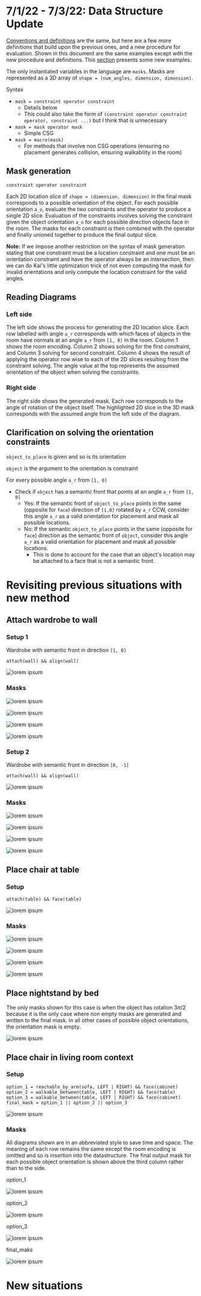 # 7/1/22 - 7/3/22: Data Structure Update
[Conventions and definitions](../6%3A30%3A22/orientation.md) are the same, but here are a few more definitions that build upon the previous ones, and a new procedure for evaluation. Shown in this document are the same examples except with the new procedure and definitions. This [section](#new-situations) presents some new examples. 

The only instantiated variables in the language are `masks`. Masks are represented as a 3D array of `shape = (num_angles, dimension, dimension)`. 

Syntax 
 * `mask = constraint operator constraint`
    * Details below
    * This could also take the form of `(constraint operator constraint operator, constraint ...)` but I think that is unnecessary
 * `mask = mask operator mask`
    * Simple CSG 
 * `mask = macro(mask)`
    * For methods that involve non CSG operations (ensuring no placement generates collision, ensuring walkability in the room)

 ## Mask generation
`constraint operator constraint`

Each 2D location slice of `shape = (dimension, dimension)` in the final mask corresponds to a possible orientation of the object. For each possible orientation `a_o`, evaluate the two constraints and the operator to produce a single 2D slice. Evaluation of the constraints involves solving the constraint given the object orientation `a_o` for each possible direction objects face in the room. The masks for each constraint is then combined with the operator and finally unioned together to produce the final output slice. 

**Note:** If we impose another restriction on the syntax of mask generation stating that one constraint must be a location constraint and one must be an orientation constraint and have the operator always be an intersection, then we can do Kai's little optimization trick of not even computing the mask for invalid orientations and only compute the location constraint for the valid angles. 

## Reading Diagrams
### Left side
The left side shows the process for generating the 2D location slice. Each row labelled with angle `a_r` corresponds with which faces of objects in the room have normals at an angle `a_r` from `[1, 0]` in the room. Column 1 shows the room encoding. Column 2 shows solving for the first constraint, and Column 3 solving for second constraint. Column 4 shows the result of applying the operator row wise to each of the 2D slices resulting from the constraint solving. The angle value at the top represents the assumed orientation of the object when solving the constraints. 

### Right side 
The right side shows the generated mask. Each row corresponds to the angle of rotation of the object itself. The highlighted 2D slice in the 3D mask corresponds with the assumed angle from the left side of the diagram. 

## Clarification on solving the orientation constraints
`object_to_place` is given and so is its orientation 

`object` is the argument to the orientation is constraint

For every possible angle `a_r` from `[1, 0]` 
 * Check if `object` has a semantic front that points at an angle `a_r` from `[1, 0]`
    * Yes: If the semantic front of `object_to_place` points in the same (opposite for `face`) direction of `[1,0]` rotated by `a_r` CCW, consider this angle `a_r` as a valid orientation for placement and mask all possible locations. 
    * No: If the semantic `object_to_place` points in the same (opposite for `face`) direction as the semantic front of `object`, consider this angle `a_r` as a valid orientation for placement and mask all possible locations. 
        * This is done to account for the case that an object's location may be attached to a face that is not a semantic front. 

# Revisiting previous situations with new method
## Attach wardrobe to wall
### Setup 1
Wardrobe with semantic front in direction `[1, 0]`
```
attach(wall) && align(wall)
```

![lorem ipsum](diagrams/wardrobe_room_setting.png)
### Masks

![lorem ipsum](diagrams/wardrobe_1.png)

![lorem ipsum](diagrams/wardrobe_2.png)

![lorem ipsum](diagrams/wardrobe_3.png)

![lorem ipsum](diagrams/wardrobe_4.png)

### Setup 2
Wardrobe with semantic front in direction `[0, -1]`
```
attach(wall) && align(wall)
```

![lorem ipsum](diagrams/wardrobe_rot_setting.png)
### Masks
![lorem ipsum](diagrams/wardrobe_rot_1.png)

![lorem ipsum](diagrams/wardrobe_rot_2.png)

![lorem ipsum](diagrams/wardrobe_rot_3.png)

![lorem ipsum](diagrams/wardrobe_rot_4.png)

## Place chair at table
### Setup 
```
attach(table) && face(table)
```
![lorem ipsum](diagrams/table_setting.png)

### Masks
![lorem ipsum](diagrams/table_1.png)

![lorem ipsum](diagrams/table_2.png)

![lorem ipsum](diagrams/table_3.png)

![lorem ipsum](diagrams/table_4.png)

## Place nightstand by bed
The only masks shown for this case is when the object has rotation $3\pi / 2$ because it is the only case where non empty masks are generated and written to the final mask. In all other cases of possible object orientations, the orientation mask is empty. 

![lorem ipsum](diagrams/nightstand_bed.png)
## Place chair in living room context 
### Setup 
```
option_1 = reachable_by_arm(sofa, LEFT | RIGHT) && face(cabinet)
option_2 = walkable_between(table, LEFT | RIGHT) && face(table)
option_3 = walkable_between(table, LEFT | RIGHT) && face(cabinet)
final_mask = option_1 || option_2 || option_3
```

![lorem ipsum](diagrams/living_room_setting.png)

### Masks 
All diagrams shown are in an abbreviated style to save time and space. The meaning of each row remains the same except the room encoding is omitted and so is insertion into the datastructure. The final output mask for each possible object orientation is shown above the third column rather than to the side. 

option_1

![lorem ipsum](diagrams/living_room_option_1.png)

option_2

![lorem ipsum](diagrams/living_room_option_2.png)

option_3

![lorem ipsum](diagrams/living_room_option_3.png)

final_maks

![lorem ipsum](diagrams/living_room_final_mask.png)

# New situations